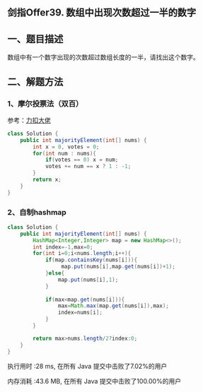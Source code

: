 ## 剑指Offer39. 数组中出现次数超过一半的数字

## 一、题目描述

数组中有一个数字出现的次数超过数组长度的一半，请找出这个数字。



## 二、解题方法

### 1、摩尔投票法（双百）

参考：[力扣大佬](https://leetcode-cn.com/problems/shu-zu-zhong-chu-xian-ci-shu-chao-guo-yi-ban-de-shu-zi-lcof/solution/mian-shi-ti-39-shu-zu-zhong-chu-xian-ci-shu-chao-3/)

```java
class Solution {
    public int majorityElement(int[] nums) {
        int x = 0, votes = 0;
        for(int num : nums){
            if(votes == 0) x = num;
            votes += num == x ? 1 : -1;
        }
        return x;
    }
}
```



### 2、自制hashmap

```java
class Solution {
    public int majorityElement(int[] nums) {
        HashMap<Integer,Integer> map = new HashMap<>();
        int index=-1,max=0;
        for(int i=0;i<nums.length;i++){
            if(map.containsKey(nums[i])){
                 map.put(nums[i],map.get(nums[i])+1);
            }else{
                map.put(nums[i],1);
            }
           
            if(max<map.get(nums[i])){
                max=Math.max(map.get(nums[i]),max);
                index=nums[i];
            }
        }

        return max>nums.length/2?index:0;
    }
}
```

执行用时 :28 ms, 在所有 Java 提交中击败了7.02%的用户

内存消耗 :43.6 MB, 在所有 Java 提交中击败了100.00%的用户